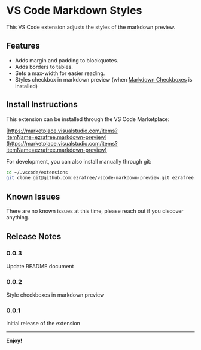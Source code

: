 # VS Code Markdown Styles

This VS Code extension adjusts the styles of the markdown preview.

## Features

- Adds margin and padding to blockquotes.
- Adds borders to tables.
- Sets a max-width for easier reading.
- Styles checkbox in markdown preview (when [Markdown Checkboxes](https://marketplace.visualstudio.com/items?itemName=bierner.markdown-checkbox) is installed)

## Install Instructions

This extension can be installed through the VS Code Marketplace:

[https://marketplace.visualstudio.com/items?itemName=ezrafree.markdown-preview](https://marketplace.visualstudio.com/items?itemName=ezrafree.markdown-preview)

For development, you can also install manually through git:

```sh
cd ~/.vscode/extensions
git clone git@github.com:ezrafree/vscode-markdown-preview.git ezrafree.markdown-preview
```

## Known Issues

There are no known issues at this time, please reach out if you discover anything.

## Release Notes

### 0.0.3

Update README document

### 0.0.2

Style checkboxes in markdown preview

### 0.0.1

Initial release of the extension

---

**Enjoy!**
